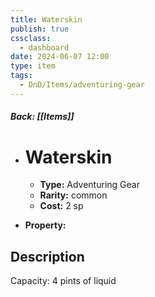```yaml
---
title: Waterskin
publish: true
cssclass:
  - dashboard
date: 2024-06-07 12:00
type: item
tags:
  - DnD/Items/adventuring-gear
---
```


##### Back: [[Items]]

- # Waterskin

    - **Type:** Adventuring Gear
    - **Rarity:** common
    - **Cost:** 2 sp
- **Property:** 



## Description 

Capacity: 4 pints of liquid
